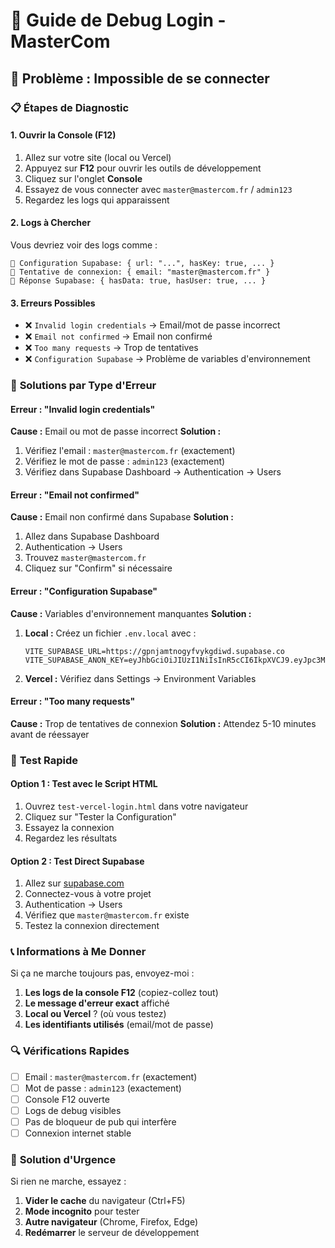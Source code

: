 # 🔐 Guide de Debug Login - MasterCom

## 🚨 Problème : Impossible de se connecter

### 📋 **Étapes de Diagnostic**

#### **1. Ouvrir la Console (F12)**
1. Allez sur votre site (local ou Vercel)
2. Appuyez sur **F12** pour ouvrir les outils de développement
3. Cliquez sur l'onglet **Console**
4. Essayez de vous connecter avec `master@mastercom.fr` / `admin123`
5. Regardez les logs qui apparaissent

#### **2. Logs à Chercher**
Vous devriez voir des logs comme :
```
🔧 Configuration Supabase: { url: "...", hasKey: true, ... }
🔐 Tentative de connexion: { email: "master@mastercom.fr" }
📡 Réponse Supabase: { hasData: true, hasUser: true, ... }
```

#### **3. Erreurs Possibles**
- ❌ `Invalid login credentials` → Email/mot de passe incorrect
- ❌ `Email not confirmed` → Email non confirmé
- ❌ `Too many requests` → Trop de tentatives
- ❌ `Configuration Supabase` → Problème de variables d'environnement

### 🔧 **Solutions par Type d'Erreur**

#### **Erreur : "Invalid login credentials"**
**Cause :** Email ou mot de passe incorrect
**Solution :**
1. Vérifiez l'email : `master@mastercom.fr` (exactement)
2. Vérifiez le mot de passe : `admin123` (exactement)
3. Vérifiez dans Supabase Dashboard → Authentication → Users

#### **Erreur : "Email not confirmed"**
**Cause :** Email non confirmé dans Supabase
**Solution :**
1. Allez dans Supabase Dashboard
2. Authentication → Users
3. Trouvez `master@mastercom.fr`
4. Cliquez sur "Confirm" si nécessaire

#### **Erreur : "Configuration Supabase"**
**Cause :** Variables d'environnement manquantes
**Solution :**
1. **Local :** Créez un fichier `.env.local` avec :
   ```
   VITE_SUPABASE_URL=https://gpnjamtnogyfvykgdiwd.supabase.co
   VITE_SUPABASE_ANON_KEY=eyJhbGciOiJIUzI1NiIsInR5cCI6IkpXVCJ9.eyJpc3MiOiJzdXBhYmFzZSIsInJlZiI6ImdwbmphbXRub2d5ZnZ5a2dkaXdkIiwicm9sZSI6ImFub24iLCJpYXQiOjE3NTc0MzY2ODMsImV4cCI6MjA3MzAxMjY4M30.UH_IgEzIOOfECQpGZhhvRGcyyxLmc19lteJoKV9kh4A
   ```

2. **Vercel :** Vérifiez dans Settings → Environment Variables

#### **Erreur : "Too many requests"**
**Cause :** Trop de tentatives de connexion
**Solution :** Attendez 5-10 minutes avant de réessayer

### 🎯 **Test Rapide**

#### **Option 1 : Test avec le Script HTML**
1. Ouvrez `test-vercel-login.html` dans votre navigateur
2. Cliquez sur "Tester la Configuration"
3. Essayez la connexion
4. Regardez les résultats

#### **Option 2 : Test Direct Supabase**
1. Allez sur [supabase.com](https://supabase.com)
2. Connectez-vous à votre projet
3. Authentication → Users
4. Vérifiez que `master@mastercom.fr` existe
5. Testez la connexion directement

### 📞 **Informations à Me Donner**

Si ça ne marche toujours pas, envoyez-moi :
1. **Les logs de la console F12** (copiez-collez tout)
2. **Le message d'erreur exact** affiché
3. **Local ou Vercel** ? (où vous testez)
4. **Les identifiants utilisés** (email/mot de passe)

### 🔍 **Vérifications Rapides**

- [ ] Email : `master@mastercom.fr` (exactement)
- [ ] Mot de passe : `admin123` (exactement)
- [ ] Console F12 ouverte
- [ ] Logs de debug visibles
- [ ] Pas de bloqueur de pub qui interfère
- [ ] Connexion internet stable

### 🚀 **Solution d'Urgence**

Si rien ne marche, essayez :
1. **Vider le cache** du navigateur (Ctrl+F5)
2. **Mode incognito** pour tester
3. **Autre navigateur** (Chrome, Firefox, Edge)
4. **Redémarrer** le serveur de développement
